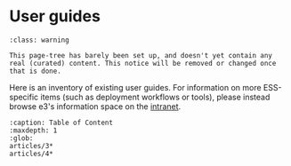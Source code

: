 # User guides

```{admonition} Under Construction
:class: warning

This page-tree has barely been set up, and doesn't yet contain any real (curated) content. This notice will be removed or changed once that is done.
```

Here is an inventory of existing user guides. For information on more ESS-specific items (such as deployment workflows or tools), please instead browse e3's information space on the [intranet](https://confluence.esss.lu.se/display/E3).

```{toctree}
:caption: Table of Content
:maxdepth: 1
:glob:
articles/3*
articles/4*
```
